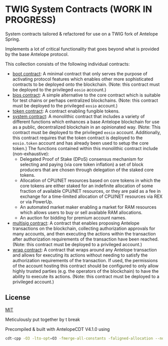 # TWIG System Contracts (WORK IN PROGRESS)

System contracts tailored & refactored for use on a TWIG fork of Antelope Spring.

Implements a lot of critical functionality that goes beyond what is provided by the base Antelope protocol.

This collection consists of the following individual contracts:

* [boot contract](contracts/eosio.boot/include/eosio.boot.hpp): A minimal contract that only serves the purpose of activating protocol features which enables other more sophisticated contracts to be deployed onto the blockchain. (Note: this contract must be deployed to the privileged `eosio` account.)
* [bios contract](contracts/eosio.bios/include/eosio.bios.hpp): A simple alternative to the core contract which is suitable for test chains or perhaps centralized blockchains. (Note: this contract must be deployed to the privileged `eosio` account.)
* [token contract](contracts/eosio.token/include/eosio.token.hpp): A contract enabling fungible tokens.
* [system contract](contracts/eosio.system/include/eosio.system.hpp): A monolithic contract that includes a variety of different functions which enhances a base Antelope blockchain for use as a public, decentralized blockchain in an opinionated way. (Note: This contract must be deployed to the privileged `eosio` account. Additionally, this contract requires that the token contract is deployed to the `eosio.token` account and has already been used to setup the core token.) The functions contained within this monolithic contract include (non-exhaustive):
   + Delegated Proof of Stake (DPoS) consensus mechanism for selecting and paying (via core token inflation) a set of block producers that are chosen through delegation of the staked core tokens.
   + Allocation of CPU/NET resources based on core tokens in which the core tokens are either staked for an indefinite allocation of some fraction of available CPU/NET resources, or they are paid as a fee in exchange for a time-limited allocation of CPU/NET resources via REX or via PowerUp.
   + An automated market maker enabling a market for RAM resources which allows users to buy or sell available RAM allocations.
   + An auction for bidding for premium account names.
* [multisig contract](contracts/eosio.msig/include/eosio.msig.hpp): A contract that enables proposing Antelope transactions on the blockchain, collecting authorization approvals for many accounts, and then executing the actions within the transaction after authorization requirements of the transaction have been reached. (Note: this contract must be deployed to a privileged account.)
* [wrap contract](contracts/eosio.wrap/include/eosio.wrap.hpp): A contract that wraps around any Antelope transaction and allows for executing its actions without needing to satisfy the authorization requirements of the transaction. If used, the permissions of the account hosting this contract should be configured to only allow highly trusted parties (e.g. the operators of the blockchain) to have the ability to execute its actions. (Note: this contract must be deployed to a privileged account.)

## License

[MIT](LICENSE)

Meticulously put together by t break

Precompiled & built with AntelopeCDT V4.1.0 using

```bash
cdt-cpp -O3 -lto-opt=O3 -fmerge-all-constants -faligned-allocation --no-missing-ricardian-clause -abigen -I include -contract %CONTRACT_NAME% -o %CONTRACT_NAME%.wasm src/%MAIN_FILE%
```
